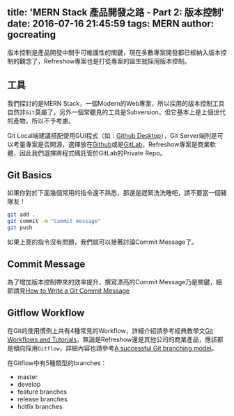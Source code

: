 title: 'MERN Stack 產品開發之路 - Part 2: 版本控制'
date: 2016-07-16 21:45:59
tags: MERN
author: gocreating
---

版本控制是產品開發中關乎可維護性的關鍵，現在多數專案開發都已經納入版本控制的觀念了，Refreshow專案也是打從專案的誕生就採用版本控制。

## 工具

我們探討的是MERN Stack，一個Modern的Web專案，所以採用的版本控制工具自然非`Git`莫屬了，另外一個常聽見的工具是Subversion，但它基本上是上個世代的產物，所以不予考慮。

Git Local端建議搭配使用GUI程式（如：[Github Desktop](https://desktop.github.com/)），Git Server端則是可以考量專案是否開源，選擇放在[Github](https://github.com/)或是[GitLab](https://about.gitlab.com/)，Refreshow專案是商業軟體，因此我們選擇將程式碼託管於GitLab的Private Repo。

## Git Basics

如果你對於下面幾個常用的指令還不熟悉，那還是趕緊洗洗睡吧，請不要當一個豬隊友！

``` bash
git add .
git commit -m "Commit message"
git push
```

如果上面的指令沒有問題，我們就可以接著討論Commit Message了。

## Commit Message

為了增加版本控制帶來的效率提升，撰寫漂亮的Commit Message乃是關鍵，細節請見[How to Write a Git Commit Message](http://chris.beams.io/posts/git-commit/)

## Gitflow Workflow

在Git的使用慣例上共有4種常見的Workflow，詳細介紹請參考經典教學文[Git Workflows and Tutorials](https://www.atlassian.com/git/tutorials/comparing-workflows)，無論是Refreshow還是其他公司的商業產品，應該都是傾向採用`Gitflow`，詳細內容也請參考[A successful Git branching model](http://nvie.com/posts/a-successful-git-branching-model/)。

在Gitflow中有5種類型的branches：

- master
- develop
- feature branches
- release branches
- hotfix branches
